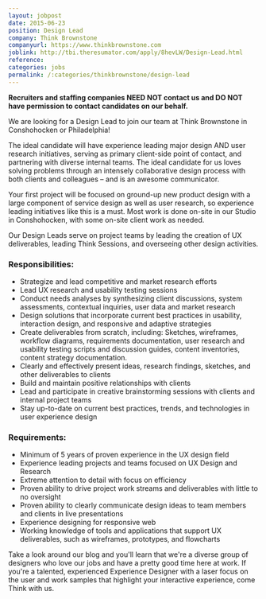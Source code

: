 ```yaml
---
layout: jobpost
date: 2015-06-23
position: Design Lead
company: Think Brownstone
companyurl: https://www.thinkbrownstone.com
joblink: http://tbi.theresumator.com/apply/8hevLW/Design-Lead.html
reference:
categories: jobs
permalink: /:categories/thinkbrownstone/design-lead
---
```


**Recruiters and staffing companies NEED NOT contact us and DO NOT have permission to contact candidates on our behalf.**

We are looking for a Design Lead to join our team at Think Brownstone in Conshohocken or Philadelphia!

The ideal candidate will have experience leading major design AND user research initiatives, serving as primary client-side point of contact, and partnering with diverse internal teams. The ideal candidate for us loves solving problems through an intensely collaborative design process with both clients and colleagues – and is an awesome communicator.

Your first project will be focused on ground-up new product design with a large component of service design as well as user research, so experience leading initiatives like this is a must. Most work is done on-site in our Studio in Conshohocken, with some on-site client work as needed.

Our Design Leads serve on project teams by leading the creation of UX deliverables, leading Think Sessions, and overseeing other design activities.

### Responsibilities:
* Strategize and lead competitive and market research efforts   
* Lead UX research and usability testing sessions
* Conduct needs analyses by synthesizing client discussions, system assessments, contextual inquiries, user data and market research
* Design solutions that incorporate current best practices in usability, interaction design, and responsive and adaptive strategies
* Create deliverables from scratch, including: Sketches, wireframes, workflow diagrams, requirements documentation, user research and usability testing scripts and discussion guides, content inventories, content strategy documentation.
* Clearly and effectively present ideas, research findings, sketches, and other deliverables to clients
* Build and maintain positive relationships with clients
* Lead and participate in creative brainstorming sessions with clients and internal project teams
* Stay up-to-date on current best practices, trends, and technologies in user experience design

### Requirements:
* Minimum of 5 years of proven experience in the UX design field
* Experience leading projects and teams focused on UX Design and Research
* Extreme attention to detail with focus on efficiency
* Proven ability to drive project work streams and deliverables with little to no oversight
* Proven ability to clearly communicate design ideas to team members and clients in live presentations
* Experience designing for responsive web
* Working knowledge of tools and applications that support UX deliverables, such as wireframes, prototypes, and flowcharts

Take a look around our blog and you'll learn that we're a diverse group of designers who love our jobs and have a pretty good time here at work. If you're a talented, experienced Experience Designer with a laser focus on the user and work samples that highlight your interactive experience, come Think with us.